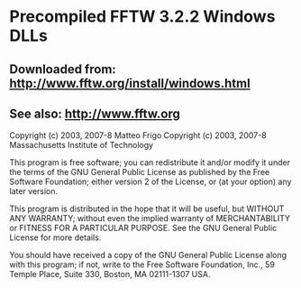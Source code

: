 # Precompiled FFTW 3.2.2 Windows DLLs  

## Downloaded from: http://www.fftw.org/install/windows.html  
## See also: http://www.fftw.org   

Copyright (c) 2003, 2007-8 Matteo Frigo
Copyright (c) 2003, 2007-8 Massachusetts Institute of Technology

This program is free software; you can redistribute it and/or modify it under the terms of the GNU General Public License as published by the Free Software Foundation; either version 2 of the License, or (at your option) any later version. 

This program is distributed in the hope that it will be useful, but WITHOUT ANY WARRANTY; without even the implied warranty of MERCHANTABILITY or FITNESS FOR A PARTICULAR PURPOSE.  See the GNU General Public License for more details. 

You should have received a copy of the GNU General Public License along with this program; if not, write to the Free Software Foundation, Inc., 59 Temple Place, Suite 330, Boston, MA  02111-1307  USA.

